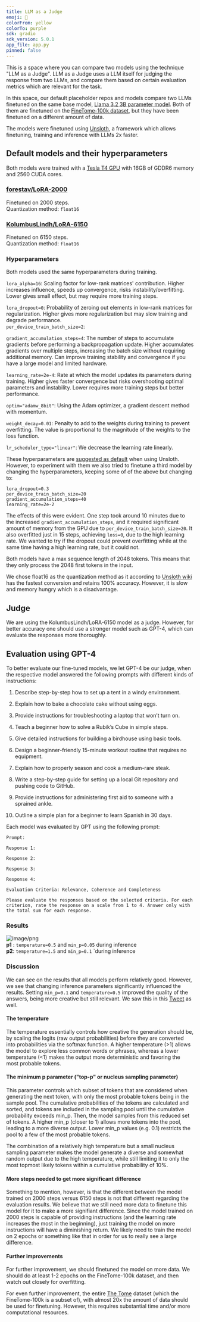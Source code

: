 ```yaml
---
title: LLM as a Judge
emoji: 🧐
colorFrom: yellow
colorTo: purple
sdk: gradio
sdk_version: 5.0.1
app_file: app.py
pinned: false
---
```


This is a space where you can compare two models using the technique "LLM as a Judge". LLM as a Judge uses a LLM itself for judging the response from two LLMs, and compare them based on certain evaluation metrics which are relevant for the task.

In this space, our default placeholder repos and models compare two LLMs finetuned on the same base model, [Llama 3.2 3B parameter model](unsloth/Llama-3.2-3B-Instruct). Both of them are finetuned on the [FineTome-100k dataset](https://huggingface.co/datasets/mlabonne/FineTome-100k), but they have been finetuned on a different amount of data.

The models were finetuned using [Unsloth](https://unsloth.ai/), a framework which allows finetuning, training and inference with LLMs 2x faster.

## Default models and their hyperparameters

Both models were trained with a [Tesla T4 GPU](https://www.nvidia.com/en-us/data-center/tesla-t4/) with 16GB of GDDR6 memory and 2560 CUDA cores.

### [forestav/LoRA-2000](https://huggingface.co/forestav/LoRA-2000)

Finetuned on 2000 steps.\
Quantization method: `float16`

### [KolumbusLindh/LoRA-6150](https://huggingface.co/KolumbusLindh/LoRA-6150)

Finetuned on 6150 steps.\
Quantization method: `float16`

### Hyperparameters

Both models used the same hyperparameters during training.

`lora_alpha=16`: Scaling factor for low-rank matrices' contribution. Higher increases influence, speeds up convergence, risks instability/overfitting. Lower gives small effect, but may require more training steps.

`lora_dropout=0`: Probability of zeroing out elements in low-rank matrices for regularization. Higher gives more regularization but may slow training and degrade performance.\
`per_device_train_batch_size=2`:

`gradient_accumulation_steps=4`: The number of steps to accumulate gradients before performing a backpropagation update. Higher accumulates gradients over multiple steps, increasing the batch size without requiring additional memory. Can improve training stability and convergence if you have a large model and limited hardware.

`learning_rate=2e-4`: Rate at which the model updates its parameters during training. Higher gives faster convergence but risks overshooting optimal parameters and instability. Lower requires more training steps but better performance.

`optim="adamw_8bit"`: Using the Adam optimizer, a gradient descent method with momentum.

`weight_decay=0.01`: Penalty to add to the weights during training to prevent overfitting. The value is proportional to the magnitude of the weights to the loss function.

`lr_scheduler_type="linear"`: We decrease the learning rate linearly.

These hyperparameters are [suggested as default](https://docs.unsloth.ai/tutorials/how-to-finetune-llama-3-and-export-to-ollama) when using Unsloth. However, to experiment with them we also tried to finetune a third model by changing the hyperparameters, keeping some of of the above but changing to:

`lora_dropout=0.3`\
`per_device_train_batch_size=20`\
`gradient_accumulation_steps=40`\
`learning_rate=2e-2`

The effects of this were evident. One step took around 10 minutes due to the increased `gradient_accumulation_steps`, and it required significant amount of memory from the GPU due to `per_device_train_batch_size=20`. It also overfitted just in 15 steps, achieving `loss=0`, due to the high learning rate. We wanted to try if the dropout could prevent overfitting while at the same time having a high learning rate, but it could not.

Both models have a max sequence length of 2048 tokens. This means that they only process the 2048 first tokens in the input.

We chose float16 as the quantization method as it according to [Unsloth wiki](https://github.com/unslothai/unsloth/wiki) has the fastest conversion and retains 100% accuracy. However, it is slow and memory hungry which is a disadvantage.

## Judge

We are using the KolumbusLindh/LoRA-6150 model as a judge. However, for better accuracy one should use a stronger model such as GPT-4, which can evaluate the responses more thoroughly.

## Evaluation using GPT-4

To better evaluate our fine-tuned models, we let GPT-4 be our judge, when the respective model answered the following prompts with different kinds of instructions:

1. Describe step-by-step how to set up a tent in a windy environment.

2. Explain how to bake a chocolate cake without using eggs.

3. Provide instructions for troubleshooting a laptop that won’t turn on.

4. Teach a beginner how to solve a Rubik’s Cube in simple steps.

5. Give detailed instructions for building a birdhouse using basic tools.

6. Design a beginner-friendly 15-minute workout routine that requires no equipment.

7. Explain how to properly season and cook a medium-rare steak.

8. Write a step-by-step guide for setting up a local Git repository and pushing code to GitHub.

9. Provide instructions for administering first aid to someone with a sprained ankle.

10. Outline a simple plan for a beginner to learn Spanish in 30 days.

Each model was evaluated by GPT using the following prompt:

```
Prompt:

Response 1:

Response 2:

Response 3:

Response 4:

Evaluation Criteria: Relevance, Coherence and Completeness

Please evaluate the responses based on the selected criteria. For each criterion, rate the response on a scale from 1 to 4. Answer only with the total sum for each response.
```

### Results

![image/png](https://cdn-uploads.huggingface.co/production/uploads/6601e305a4d296af0703f56a/-dy-a44LT_U2FEqap3Zri.png)\
**p1** : `temperature=0.5` and `min_p=0.05` during inference\
**p2**: `temperature=1.5` and `min_p=0.1` `during inference

### Discussion

We can see on the results that all models perform relatively good. However, we see that changing inference parameters significantly influenced the results. Setting `min_p=0.1` and `temperature=0.5` improved the quality of the answers, being more creative but still relevant. We saw this in this [Tweet](https://x.com/menhguin/status/1826132708508213629) as well.

#### The temperature

The temperature essentially controls how creative the generation should be, by scaling the logits (raw output probabilities) before they are converted into probabilities via the softmax function. A higher temperature (>1) allows the model to explore less common words or phrases, whereas a lower temperature (<1) makes the output more deterministic and favoring the most probable tokens.

#### The minimum p parameter ("top-p" or nucleus sampling parameter)

This parameter controls which subset of tokens that are considered when generating the next token, with only the most probable tokens being in the sample pool. The cumulative probabilities of the tokens are calculated and sorted, and tokens are included in the sampling pool until the cumulative probability exceeds min_p. Then, the model samples from this reduced set of tokens. A higher min_p (closer to 1) allows more tokens into the pool, leading to a more diverse output. Lower min_p values (e.g. 0.1) restricts the pool to a few of the most probable tokens.

The combination of a relatively high temperature but a small nucleus sampling parameter makes the model generate a diverse and somewhat random output due to the high temperature, while still limiting it to only the most topmost likely tokens within a cumulative probability of 10%.

#### More steps needed to get more significant difference

Something to mention, however, is that the different between the model trained on 2000 steps versus 6150 steps is not that different regarding the evaluation results. We believe that we still need more data to finetune this model for it to make a more signifiant difference. Since the model trained on 2000 steps is capable of providing instructions (and the learning rate increases the most in the beginning), just training the model on more instructions will have a diminishing return. We likely need to train the model on 2 epochs or something like that in order for us to really see a large difference.

#### Further improvements

For further improvement, we should finetuned the model on more data. We should do at least 1-2 epochs on the FineTome-100k dataset, and then watch out closely for overfitting.

For even further improvement, the entire [The Tome](https://huggingface.co/datasets/arcee-ai/The-Tome) dataset (which the FineTome-100k is a subset of), with almost 20x the amount of data should be used for finetuning. However, this requires substantial time and/or more computational resources.
